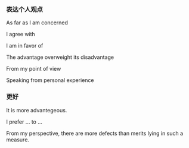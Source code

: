 ### 表达个人观点

As far as I am concerned

I agree with

I am in favor of 

The advantage overweight its disadvantage

From my point of view

Speaking from personal experience

### 更好

It is more advantegeous.

I prefer ... to ...

From my perspective, there are more defects than merits lying in such a measure.